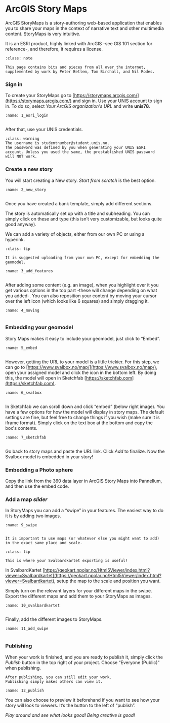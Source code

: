 # ArcGIS Story Maps

ArcGIS StoryMaps is a story-authoring web-based application that enables you to share your maps in the context of narrative text and other multimedia content.
StoryMaps is very intuitive.

It is an ESRI product, highly linked with ArcGIS -see GIS 101 section for reference-, and therefore, it requires a license.

```{admonition} Data source
:class: note

This page contains bits and pieces from all over the internet, supplemented by work by Peter Betlem, Tom Birchall, and Nil Rodes.
```

### Sign in

To create your StoryMaps go to [https://storymaps.arcgis.com/](https://storymaps.arcgis.com/) and sign in.
Use your UNIS account to sign in. To do so, select *Your ArcGIS organization's URL* and write **unis78**.

```{figure} assets/1_esri_login.png
:name: 1_esri_login


```

After that, use your UNIS credentials.

```{admonition} Warning
:class: warning
The username is studentnumber@student.unis.no.
The password was defined by you when generating your UNIS ESRI account. Unless you used the same, the prestablished UNIS password will NOT work.

```

### Create a new story

You will start creating a New story.
*Start from scratch* is the best option.

```{figure} assets/2_new_story.gif
:name: 2_new_story


```

Once you have created a bank template, simply add different sections.

The story is automatically set up with a title and subheading. You can simply click on these and type (this isn’t very customizable, but looks quite good anyway).

We can add a variety of objects, either from our own PC or using a hyperink.

```{admonition} Suggestion
:class: tip

It is suggested uploading from your own PC, except for embedding the geomodel.
```

```{figure} assets/3_add_features.gif
:name: 3_add_features


```

After adding some content (e.g. an image), when you highlight over it you get various options in the top part -these will change depending on what you added-.
You can also reposition your content by moving your cursor over the left icon (which looks like 6 squares) and simply dragging it.

```{figure} assets/4_moving.gif
:name: 4_moving


```

### Embedding your geomodel

Story Maps makes it easy to include your geomodel, just click to “Embed”.

```{figure} assets/5_embed.png
:name: 5_embed


```

However, getting the URL to your model is a little trickier.
For this step, we can go to [https://www.svalbox.no/map/](https://www.svalbox.no/map/), open your assigned model and click the icon in the bottom left.
By doing this, the model will open in Sketchfab [https://sketchfab.com](https://sketchfab.com)​.

```{figure} assets/6_svalbox.gif
:name: 6_svalbox


```

In Sketchfab we can scroll down and click “embed” (below right image).
You have a few options for how the model will display in story maps​.
The default settings are fine, but feel free to change things if you wish (make sure it is iframe format)​.
Simply click on the text box at the bottom and copy the box's contents.

```{figure} assets/7_sketchfab.gif
:name: 7_sketchfab


```

Go back to story maps and paste the URL link. Click *Add* to finalize.
Now the Svalbox model is embedded in your story!

### Embedding a Photo sphere

Copy the link from the 360 data layer in ArcGIS Story Maps into Pannellum, and then use the embed code.

### Add a map *slider*

In StoryMaps you can add a “swipe” in your features.
The easiest way to do it is by adding two images.

```{figure} assets/9_swipe.gif
:name: 9_swipe


```

```{warning}
It is important to use maps (or whatever else you might want to add) in the exact same place and scale​.
```

```{admonition} Tip
:class: tip

This is where your Svalbardkartet exporting is useful!​
```

In SvalbardKartet [https://geokart.npolar.no/Html5Viewer/index.html?viewer=Svalbardkartet](https://geokart.npolar.no/Html5Viewer/index.html?viewer=Svalbardkartet), setup the map to the scale and position you want​.

Simply turn on the relevant layers for your different maps in the swipe.
Export the different maps and add them to your StoryMaps as images​.

```{figure} assets/10_svalbardkartet.gif
:name: 10_svalbardkartet


```

Finally, add the different images to StoryMaps.

```{figure} assets/11_add_swipe.gif
:name: 11_add_swipe


```

### Publishing

When your work is finished, and you are ready to publish it, simply click the *Publish* button in the top right of your project.
Choose “Everyone (Public)” when publishing.

```{note}
After publishing, you can still edit your work.
Publishing simply makes others can view it.
```

```{figure} assets/12_publish.png
:name: 12_publish

```

You can also choose to preview it beforehand if you want to see how your story will look to viewers.
It’s the button to the left of “publish”.​


*Play around and see what looks good​! Being creative is good!*


